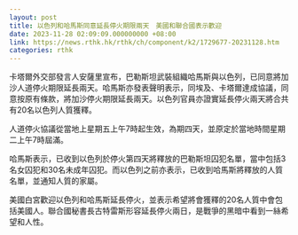 ```yaml
---
layout: post
title: 以色列和哈馬斯同意延長停火期限兩天　美國和聯合國表示歡迎
date: 2023-11-28 02:09:09.000000000 +08:00
link: https://news.rthk.hk/rthk/ch/component/k2/1729677-20231128.htm
categories: rthk
---
```


卡塔爾外交部發言人安薩里宣布，巴勒斯坦武裝組織哈馬斯與以色列，已同意將加沙人道停火期限延長兩天。哈馬斯亦發表聲明表示，同埃及、卡塔爾達成協議，同意按原有條款，將加沙停火期限延長兩天。以色列官員亦證實延長停火兩天將合共有20名以色列人質獲釋。

人道停火協議從當地上星期五上午7時起生效，為期四天，並原定於當地時間星期二上午7時屆滿。

哈馬斯表示，已收到以色列於停火第四天將釋放的巴勒斯坦囚犯名單，當中包括3名女囚犯和30名未成年囚犯。而以色列之前亦表示，已收到哈馬斯將釋放的人質名單，並通知人質的家屬。

美國白宮歡迎以色列和哈馬斯延長停火，並表示希望將會獲釋的20名人質中會包括美國人。聯合國秘書長古特雷斯形容延長停火兩日，是戰爭的黑暗中看到一絲希望和人性。
